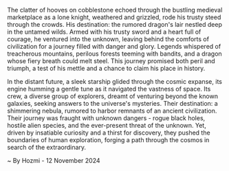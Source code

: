 
The clatter of hooves on cobblestone echoed through the bustling medieval marketplace as a lone knight, weathered and grizzled, rode his trusty steed through the crowds. His destination: the rumored dragon's lair nestled deep in the untamed wilds. Armed with his trusty sword and a heart full of courage, he ventured into the unknown, leaving behind the comforts of civilization for a journey filled with danger and glory. Legends whispered of treacherous mountains, perilous forests teeming with bandits, and a dragon whose fiery breath could melt steel. This journey promised both peril and triumph, a test of his mettle and a chance to claim his place in history.

In the distant future, a sleek starship glided through the cosmic expanse, its engine humming a gentle tune as it navigated the vastness of space. Its crew, a diverse group of explorers, dreamt of venturing beyond the known galaxies, seeking answers to the universe's mysteries. Their destination: a shimmering nebula, rumored to harbor remnants of an ancient civilization. Their journey was fraught with unknown dangers - rogue black holes, hostile alien species, and the ever-present threat of the unknown. Yet, driven by insatiable curiosity and a thirst for discovery, they pushed the boundaries of human exploration, forging a path through the cosmos in search of the extraordinary. 

~ By Hozmi - 12 November 2024
